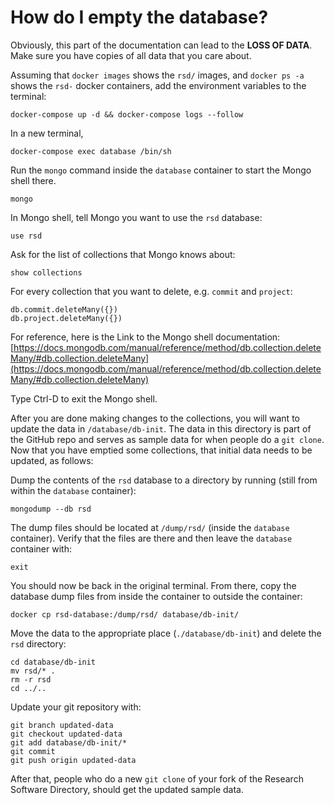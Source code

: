 # How do I empty the database?

Obviously, this part of the documentation can lead to the **LOSS OF DATA**. Make
sure you have copies of all data that you care about.

Assuming that `docker images` shows the `rsd/` images, and `docker ps -a`
shows the `rsd-` docker containers, add the environment variables to the
terminal:

```shell
docker-compose up -d && docker-compose logs --follow
```

In a new terminal,

```shell
docker-compose exec database /bin/sh
```

Run the `mongo` command inside the `database` container to start the Mongo
shell there.

```shell
mongo
```

In Mongo shell, tell Mongo you want to use the `rsd` database:

```shell
use rsd
```

Ask for the list of collections that Mongo knows about:

```shell
show collections
```

For every collection that you want to delete, e.g. `commit` and `project`:

```shell
db.commit.deleteMany({})
db.project.deleteMany({})
```

For reference, here is the Link to the Mongo shell documentation:
[https://docs.mongodb.com/manual/reference/method/db.collection.deleteMany/#db.collection.deleteMany](https://docs.mongodb.com/manual/reference/method/db.collection.deleteMany/#db.collection.deleteMany)

Type Ctrl-D to exit the Mongo shell.

After you are done making changes to the collections, you will want to update
the data in `/database/db-init`. The data in this directory is part of the
GitHub repo and serves as sample data for when people do a `git clone`. Now
that you have emptied some collections, that initial data needs to be updated,
as follows:

Dump the contents of the `rsd` database to a directory by running (still from
within the `database` container):

```shell
mongodump --db rsd
```

The dump files should be located at `/dump/rsd/` (inside the `database`
container). Verify that the files are there and then leave the `database`
container with:

```shell
exit
```

You should now be back in the original terminal. From there, copy the database dump files from inside the
container to outside the container:

```shell
docker cp rsd-database:/dump/rsd/ database/db-init/
```

Move the data to the appropriate place (`./database/db-init`) and delete the `rsd` directory:

```shell
cd database/db-init
mv rsd/* .
rm -r rsd
cd ../..
```

Update your git repository with:

```shell
git branch updated-data
git checkout updated-data
git add database/db-init/*
git commit
git push origin updated-data
```

After that, people who do a new `git clone` of your fork of the Research Software
Directory, should get the updated sample data.
